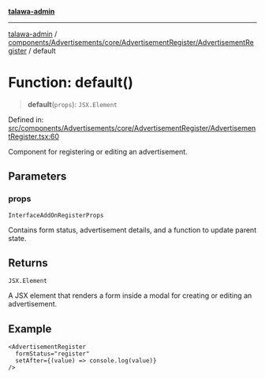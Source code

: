 [**talawa-admin**](../../../../../../README.md)

***

[talawa-admin](../../../../../../modules.md) / [components/Advertisements/core/AdvertisementRegister/AdvertisementRegister](../README.md) / default

# Function: default()

> **default**(`props`): `JSX.Element`

Defined in: [src/components/Advertisements/core/AdvertisementRegister/AdvertisementRegister.tsx:60](https://github.com/bint-Eve/talawa-admin/blob/e05e1a03180dbbfc7ba850102958ea6b6cd4b01e/src/components/Advertisements/core/AdvertisementRegister/AdvertisementRegister.tsx#L60)

Component for registering or editing an advertisement.

## Parameters

### props

`InterfaceAddOnRegisterProps`

Contains form status, advertisement details, and a function to update parent state.

## Returns

`JSX.Element`

A JSX element that renders a form inside a modal for creating or editing an advertisement.

## Example

```tsx
<AdvertisementRegister
  formStatus="register"
  setAfter={(value) => console.log(value)}
/>
```
